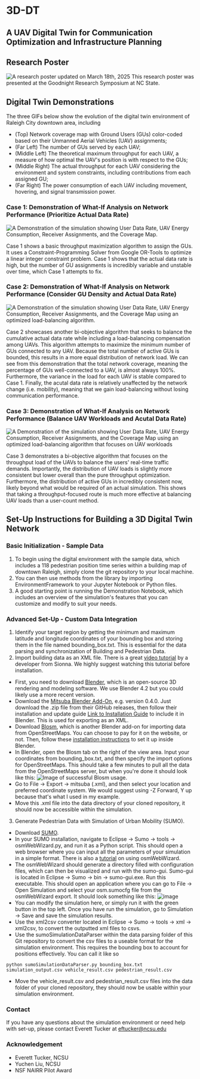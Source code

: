 # 3D-DT
## A UAV Digital Twin for Communication Optimization and Infrastructure Planning

## Research Poster
![A research poster updated on March 18th, 2025](presentations/research_poster_final_img.jpg)
This research poster was presented at the Goodnight Research Symposium at NC State.

## Digital Twin Demonstrations
The three GIFs below show the evolution of the digital twin environment of Raleigh City downtown area, including
* (Top) Network coverage map with Ground Users (GUs) color-coded based on their Unmanned Aerial Vehicles (UAV) assignments;
* (Far Left) The number of GUs served by each UAV;
* (Middle Left) The theoretical maximum throughput for each UAV, a measure of how optimal the UAV's position is with respect to the GUs;
* (Middle Right) The actual throughput for each UAV considering the environment and system constraints, including contributions from each assigned GU;
* (Far Right) The power consumption of each UAV including movement, hovering, and signal transmission power.

### Case 1: Demonstration of What-If Analysis on Network Performance (Prioritize Actual Data Rate)
![A Demonstration of the simulation showing User Data Rate, UAV Energy Consumption, Receiver Assignments, and the Coverage Map.](gifs/0_assignGUs.gif)

Case 1 shows a basic throughput maximization algorithm to assign the GUs. It uses a Constraint-Programming Solver from Google OR-Tools to optimize a linear integer constraint problem. Case 1 shows that the actual data rate is high, but the number of GU assignments is incredibly variable and unstable over time, which Case 1 attempts to fix.

### Case 2: Demonstration of What-If Analysis on Network Performance (Consider GU Density and Actual Data Rate)
![A Demonstration of the simulation showing User Data Rate, UAV Energy Consumption, Receiver Assignments, and the Coverage Map using an optimized load-balancing algorithm.](gifs/1_assignGUsWithLoadBalancing.gif)

Case 2 showcases another bi-objective algorithm that seeks to balance the cumulative actual data rate while including a load-balancing compensation among UAVs. This algorithm attempts to maximize the minimum number of GUs connected to any UAV. Because the total number of active GUs is bounded, this results in a more equal distribution of network load. We can see from this demonstration that the total network coverage, meaning the percentage of GUs well-connected to a UAV, is almost always 100%. Furthermore, the variance in the load for each UAV is stable compared to Case 1. Finally, the acutal data rate is relatively unaffected by the network change (i.e. mobility), meaning that we gain load-balancing without losing communication performance.

### Case 3: Demonstration of What-If Analysis on Network Performance (Balance UAV Workloads and Acutal Data Rate)
![A Demonstration of the simulation showing User Data Rate, UAV Energy Consumption, Receiver Assignments, and the Coverage Map using an optimized load-balancing algorithm that focuses on UAV workloads](gifs/2_assignGUsWithThroughputWaste.gif)

Case 3 demonstrates a bi-objective algorithm that focuses on the throughput load of the UAVs to balance the users' real-time traffic demands. Importantly, the distribution of UAV loads is slightly more consistent but lower overall than the pure throughput optimization. Furthermore, the distribution of active GUs in incredibly consistent now, likely beyond what would be required of an actual simulation. This shows that taking a throughput-focused route is much more effective at balancing UAV loads than a user-count method.

## Set-Up Instructions for Building a 3D Digital Twin Network
### Basic Initialization - Sample Data
1. To begin using the digital environment with the sample data, which includes a 118 pedestrian position time series within a building map of downtown Raleigh, simply clone the git repository to your local machine.
2. You can then use methods from the library by importing EnvironmentFramework to your Jupyter Notebook or Python files.
3. A good starting point is running the Demonstration Notebook, which includes an overview of the simulation's features that you can customize and modify to suit your needs.

### Advanced Set-Up - Custom Data Integration
1. Identify your target region by getting the minimum and maximum latitude and longitude coordinates of your bounding box and storing them in the file named bounding_box.txt. This is essential for the data parsing and synchronization of Building and Pedestrian Data.
2. Import building data as an XML file. There is a great [video tutorial](https://www.youtube.com/watch?v=7xHLDxUaQ7c) by a developer from Sionna. We highly suggest watching this tutorial before installation.
  * First, you need to download [Blender](https://www.blender.org/download/), which is an open-source 3D rendering and modeling software. We use Blender 4.2 but you could likely use a more recent version.
  * Download the [Mitsuba Blender Add-On](https://github.com/mitsuba-renderer/mitsuba-blender/releases), e.g. version 0.4.0. Just download the .zip file from their GitHub releases, then follow their installation and update guide [Link to Installation Guide](https://github.com/mitsuba-renderer/mitsuba-blender/wiki/Installation-&-Update-Guide) to include it in Blender. This is used for exporting as an XML.
  * Download [Blosm](https://prochitecture.gumroad.com/l/blender-osm), which is another Blender add-on for importing data from OpenStreetMaps. You can choose to pay for it on the website, or not. Then, follow these [installation instructions](https://github.com/vvoovv/blosm/wiki/Documentation#installation) to set it up inside Blender.
  *  In Blender, open the Blosm tab on the right of the view area. Input your coordinates from bounding_box.txt, and then specify the import options for OpenStreetMaps. This should take a few minutes to pull all the data from the OpenStreetMaps server, but when you're done it should look like this:
![Image of successful Blosm usage.](https://github.com/user-attachments/assets/04cdd374-8967-4fe1-b13f-4dd6d436f588)
  * Go to File -> Export -> mitsuba (.xml), and then select your location and preferred coordinate system. We would suggest using -Z Forward, Y up because that's what I used in my example.
  * Move this .xml file into the data directory of your cloned repository, it should now be accessible within the simulation.
3. Generate Pedestrian Data with Simulation of Urban Mobility (SUMO).
 * Download [SUMO](https://eclipse.dev/sumo/).
 * In your SUMO installation, navigate to Eclipse -> Sumo -> tools -> osmWebWizard.py, and run it as a Python script. This should open a web browser where you can input all the parameters of your simulation in a simple format. There is also a [tutorial](https://sumo.dlr.de/docs/Tutorials/OSMWebWizard.html) on using osmWebWizard.
 * The osmWebWizard should generate a directory filled with configuration files, which can then be visualized and run with the sumo-gui. Sumo-gui is located in Eclipse -> Sumo -> bin -> sumo-gui.exe. Run this executable. This should open an application where you can go to File -> Open Simulation and select your osm.sumocfg file from the osmWebWizard export. It should look something like this:
 ![image](https://github.com/user-attachments/assets/d688f01b-4563-4d49-a3f5-c623a1023b2c)
 * You can modify the simulation here, or simply run it with the green button in the top left. Once you have run the simulation, go to Simulation -> Save and save the simulation results.
 * Use the xml2csv converter located in Eclipse -> Sumo -> tools -> xml -> xml2csv, to convert the outputted xml files to csvs.
 * Use the sumoSimulationDataParser within the data parsing folder of this Git repository to convert the csv files to a useable format for the simulation environment. This requires the bounding box to account for positions effectively. You can call it like so
```
python sumoSimulationDataParser.py bounding_box.txt simulation_output.csv vehicle_result.csv pedestrian_result.csv
```
 * Move the vehicle_result.csv and pedestrian_result.csv files into the data folder of your cloned repository, they should now be usable within your simulation environment. 

### Contact
If you have any questions about the simulation environment or need help with set-up, please contact Everett Tucker at eftucker@ncsu.edu

### Acknowledgement
- Everett Tucker, NCSU
- Yuchen Liu, NCSU
- NSF NAIRR Pilot Award

<!---
## Good Luck and Happy Simulating!

## Goals
- Construct a pipeline for the simulation of pedestrian data using SUMO
- Import building data from OpenStreetMaps and use Sionna for ray tracing
- Create a realistic simulation for simulating UAV communication with ground users in urban settings.
- Train a reinforcement learning model to control the UAVs to maximize the communication capacity of the UAV network with the Ground Users.

## Current Task
- Working on a minimial control framework to simulation UAV and pedestrian movement and provide a wrapper for machine learning algorithms using the real-time data stream from AERPAW testbed.

## What's Done Already
- Generating pedestrian data with SUMO and parsing it into a usable format.
- Importing data from OpenStreetMaps into Sionna
- Running Sionna ray tracing algorithms to determine communication metrics like path loss between a UAV and a ground user.
--->

